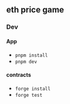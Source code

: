 ## eth price game


### Dev

#### App

* `pnpm install`
* `pnpm dev`

#### contracts

* `forge install`
* `forge test`